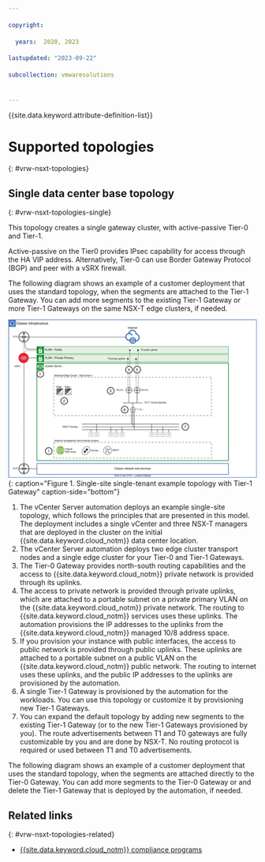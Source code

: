 ```yaml
---

copyright:

  years:  2020, 2023

lastupdated: "2023-09-22"

subcollection: vmwaresolutions


---
```


{{site.data.keyword.attribute-definition-list}}

# Supported topologies
{: #vrw-nsxt-topologies}

## Single data center base topology
{: #vrw-nsxt-topologies-single}

This topology creates a single gateway cluster, with active-passive Tier-0 and Tier-1.

Active-passive on the Tier0 provides IPsec capability for access through the HA VIP address. Alternatively, Tier-0 can use Border Gateway Protocol (BGP) and peer with a vSRX firewall.

The following diagram shows an example of a customer deployment that uses the standard topology, when the segments are attached to the Tier-1 Gateway. You can add more segments to the existing Tier-1 Gateway or more Tier-1 Gateways on the same NSX-T edge clusters, if needed.

![Single-site single-tenant example topology with Tier-1 Gateway](../../images/arch-pattern-1-zone-t1.svg "Single-site single-tenant example topology that uses both Tier-0 and Tier-1 Gateways"){: caption="Figure 1. Single-site single-tenant example topology with Tier-1 Gateway" caption-side="bottom"}

1. The vCenter Server automation deploys an example single-site topology, which follows the principles that are presented in this model. The deployment includes a single vCenter and three NSX-T managers that are deployed in the cluster on the initial {{site.data.keyword.cloud_notm}} data center location.
2. The vCenter Server automation deploys two edge cluster transport nodes and a single edge cluster for your Tier-0 and Tier-1 Gateways.
3. The Tier-0 Gateway provides north-south routing capabilities and the access to {{site.data.keyword.cloud_notm}} private network is provided through its uplinks.
4. The access to private network is provided through private uplinks, which are attached to a portable subnet on a private primary VLAN on the {{site.data.keyword.cloud_notm}} private network. The routing to {{site.data.keyword.cloud_notm}} services uses these uplinks. The automation provisions the IP addresses to the uplinks from the {{site.data.keyword.cloud_notm}} managed 10/8 address space.
5. If you provision your instance with public interfaces, the access to public network is provided through public uplinks. These uplinks are attached to a portable subnet on a public VLAN on the {{site.data.keyword.cloud_notm}} public network. The routing to internet uses these uplinks, and the public IP addresses to the uplinks are provisioned by the automation.
6. A single Tier-1 Gateway is provisioned by the automation for the workloads. You can use this topology or customize it by provisioning new Tier-1 Gateways.
7. You can expand the default topology by adding new segments to the existing Tier-1 Gateway (or to the new Tier-1 Gateways provisioned by you). The route advertisements between T1 and T0 gateways are fully customizable by you and are done by NSX-T. No routing protocol is required or used between T1 and T0 advertisements.

The following diagram shows an example of a customer deployment that uses the standard topology, when the segments are attached directly to the Tier-0 Gateway. You can add more segments to the Tier-0 Gateway or and delete the Tier-1 Gateway that is deployed by the automation, if needed.

## Related links
{: #vrw-nsxt-topologies-related}

* [{{site.data.keyword.cloud_notm}} compliance programs](https://www.ibm.com/cloud/compliance)
